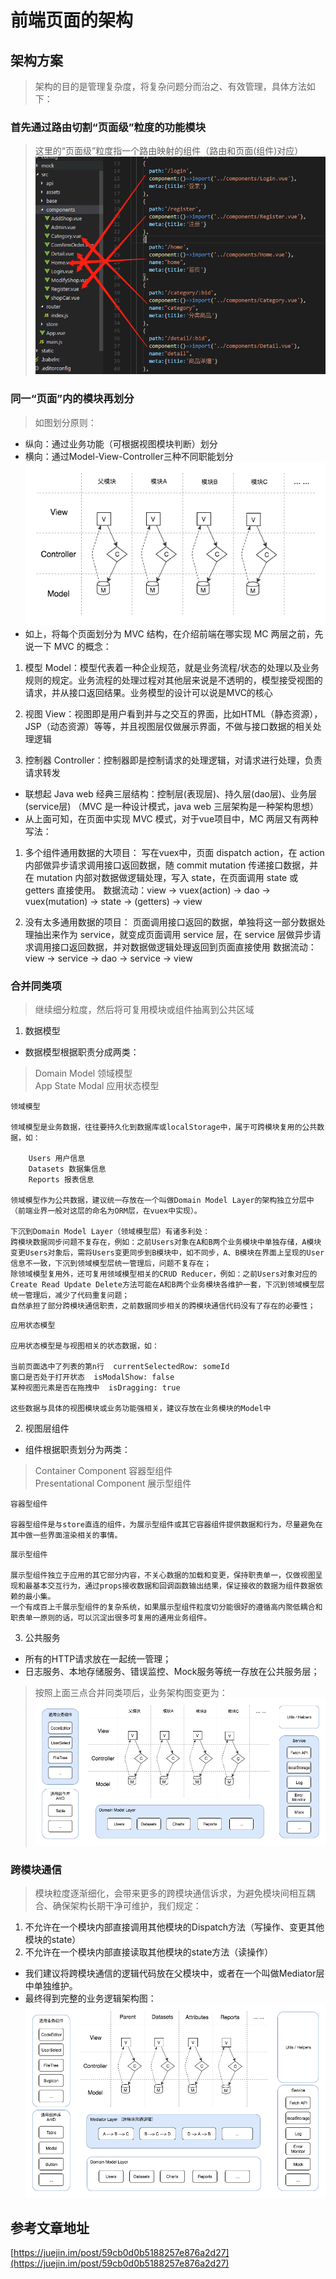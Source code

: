 # 前端页面的架构

## 架构方案
> 架构的目的是管理复杂度，将复杂问题分而治之、有效管理，具体方法如下：
### 首先通过路由切割“页面级”粒度的功能模块
> 这里的“页面级”粒度指一个路由映射的组件（路由和页面(组件)对应）<br>
![](https://github.com/Krryxa/WORK-LEARNING/blob/master/images/l_1.jpg)

### 同一“页面”内的模块再划分
> 如图划分原则：
- 纵向：通过业务功能（可根据视图模块判断）划分
- 横向：通过Model-View-Controller三种不同职能划分<br>
![](https://github.com/Krryxa/WORK-LEARNING/blob/master/images/p_8.jpg)
- 如上，将每个页面划分为 MVC 结构，在介绍前端在哪实现 MC 两层之前，先说一下 MVC 的概念：
1. 模型 Model：模型代表着一种企业规范，就是业务流程/状态的处理以及业务规则的规定。业务流程的处理过程对其他层来说是不透明的，模型接受视图的请求，并从接口返回结果。业务模型的设计可以说是MVC的核心

2. 视图 View：视图即是用户看到并与之交互的界面，比如HTML（静态资源），JSP（动态资源）等等，并且视图层仅做展示界面，不做与接口数据的相关处理逻辑

3. 控制器 Controller：控制器即是控制请求的处理逻辑，对请求进行处理，负责请求转发

- 联想起 Java web 经典三层结构：控制层(表现层)、持久层(dao层)、业务层(service层) （MVC 是一种设计模式，java web 三层架构是一种架构思想）
- 从上面可知，在页面中实现 MVC 模式，对于vue项目中，MC 两层又有两种写法：

1. 多个组件通用数据的大项目：
写在vuex中，页面 dispatch action，在 action 内部做异步请求调用接口返回数据，随 commit mutation 传递接口数据，并在 mutation 内部对数据做逻辑处理，写入 state，在页面调用 state 或 getters 直接使用。
数据流动：view -> vuex(action) -> dao -> vuex(mutation) -> state -> (getters) -> view

2. 没有太多通用数据的项目：
页面调用接口返回的数据，单独将这一部分数据处理抽出来作为 service，就变成页面调用 service 层，在 service 层做异步请求调用接口返回数据，并对数据做逻辑处理返回到页面直接使用
数据流动：view -> service -> dao -> service -> view

### 合并同类项
> 继续细分粒度，然后将可复用模块或组件抽离到公共区域

1. 数据模型
- 数据模型根据职责分成两类：
> Domain Model 领域模型 <br>
> App State Modal 应用状态模型
```
领域模型

领域模型是业务数据，往往要持久化到数据库或localStorage中，属于可跨模块复用的公共数据，如：

    Users 用户信息
    Datasets 数据集信息
    Reports 报表信息

领域模型作为公共数据，建议统一存放在一个叫做Domain Model Layer的架构独立分层中（前端业界一般对这层的命名为ORM层，在vuex中实现）。
    
下沉到Domain Model Layer（领域模型层）有诸多利处：
跨模块数据同步问题不复存在，例如：之前Users对象在A和B两个业务模块中单独存储，A模块变更Users对象后，需将Users变更同步到B模块中，如不同步，A、B模块在界面上呈现的User信息不一致，下沉到领域模型层统一管理后，问题不复存在；
除领域模型复用外，还可复用领域模型相关的CRUD Reducer，例如：之前Users对象对应的Create Read Update Delete方法可能在A和B两个业务模块各维护一套，下沉到领域模型层统一管理后，减少了代码重复问题；
自然承担了部分跨模块通信职责，之前数据同步相关的跨模块通信代码没有了存在的必要性；
```
```
应用状态模型

应用状态模型是与视图相关的状态数据，如：

当前页面选中了列表的第n行  currentSelectedRow: someId
窗口是否处于打开状态  isModalShow: false
某种视图元素是否在拖拽中  isDragging: true

这些数据与具体的视图模块或业务功能强相关，建议存放在业务模块的Model中
```

2. 视图层组件
- 组件根据职责划分为两类：
> Container Component 容器型组件 <br>
> Presentational Component  展示型组件
```
容器型组件

容器型组件是与store直连的组件，为展示型组件或其它容器组件提供数据和行为，尽量避免在其中做一些界面渲染相关的事情。
```
```
展示型组件

展示型组件独立于应用的其它部分内容，不关心数据的加载和变更，保持职责单一，仅做视图呈现和最基本交互行为，通过props接收数据和回调函数输出结果，保证接收的数据为组件数据依赖的最小集。
一个有成百上千展示型组件的复杂系统，如果展示型组件粒度切分能很好的遵循高内聚低耦合和职责单一原则的话，可以沉淀出很多可复用的通用业务组件。
```

3. 公共服务

- 所有的HTTP请求放在一起统一管理；
- 日志服务、本地存储服务、错误监控、Mock服务等统一存放在公共服务层；

> 按照上面三点合并同类项后，业务架构图变更为：<br>
![](https://github.com/Krryxa/WORK-LEARNING/blob/master/images/p_10.jpg)

### 跨模块通信
> 模块粒度逐渐细化，会带来更多的跨模块通信诉求，为避免模块间相互耦合、确保架构长期干净可维护，我们规定：

1. 不允许在一个模块内部直接调用其他模块的Dispatch方法（写操作、变更其他模块的state）
2. 不允许在一个模块内部直接读取其他模块的state方法（读操作）

- 我们建议将跨模块通信的逻辑代码放在父模块中，或者在一个叫做Mediator层中单独维护。
- 最终得到完整的业务逻辑架构图：<br>
![](https://github.com/Krryxa/WORK-LEARNING/blob/master/images/p_11.jpg)

## 参考文章地址
[https://juejin.im/post/59cb0d0b5188257e876a2d27](https://juejin.im/post/59cb0d0b5188257e876a2d27)